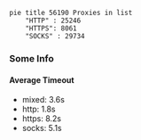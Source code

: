 
```mermaid
pie title 56190 Proxies in list
    "HTTP" : 25246
    "HTTPS": 8061
    "SOCKS" : 29734
```

### Some Info
#### Average Timeout

- mixed: 3.6s
- http: 1.8s
- https: 8.2s
- socks: 5.1s